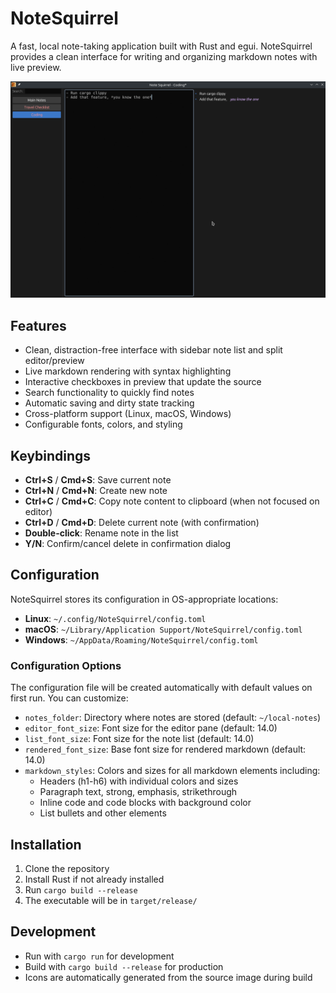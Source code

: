 # NoteSquirrel

A fast, local note-taking application built with Rust and egui. NoteSquirrel provides a clean interface for writing and organizing markdown notes with live preview.

![Screenshot](images/Screenshot.png)

## Features

- Clean, distraction-free interface with sidebar note list and split editor/preview
- Live markdown rendering with syntax highlighting
- Interactive checkboxes in preview that update the source
- Search functionality to quickly find notes
- Automatic saving and dirty state tracking
- Cross-platform support (Linux, macOS, Windows)
- Configurable fonts, colors, and styling

## Keybindings

- **Ctrl+S** / **Cmd+S**: Save current note
- **Ctrl+N** / **Cmd+N**: Create new note
- **Ctrl+C** / **Cmd+C**: Copy note content to clipboard (when not focused on editor)
- **Ctrl+D** / **Cmd+D**: Delete current note (with confirmation)
- **Double-click**: Rename note in the list
- **Y/N**: Confirm/cancel delete in confirmation dialog

## Configuration

NoteSquirrel stores its configuration in OS-appropriate locations:

- **Linux**: `~/.config/NoteSquirrel/config.toml`
- **macOS**: `~/Library/Application Support/NoteSquirrel/config.toml`
- **Windows**: `~/AppData/Roaming/NoteSquirrel/config.toml`

### Configuration Options

The configuration file will be created automatically with default values on first run. You can customize:

- `notes_folder`: Directory where notes are stored (default: `~/local-notes`)
- `editor_font_size`: Font size for the editor pane (default: 14.0)
- `list_font_size`: Font size for the note list (default: 14.0)
- `rendered_font_size`: Base font size for rendered markdown (default: 14.0)
- `markdown_styles`: Colors and sizes for all markdown elements including:
  - Headers (h1-h6) with individual colors and sizes
  - Paragraph text, strong, emphasis, strikethrough
  - Inline code and code blocks with background color
  - List bullets and other elements

## Installation

1. Clone the repository
2. Install Rust if not already installed
3. Run `cargo build --release`
4. The executable will be in `target/release/`

## Development

- Run with `cargo run` for development
- Build with `cargo build --release` for production
- Icons are automatically generated from the source image during build
